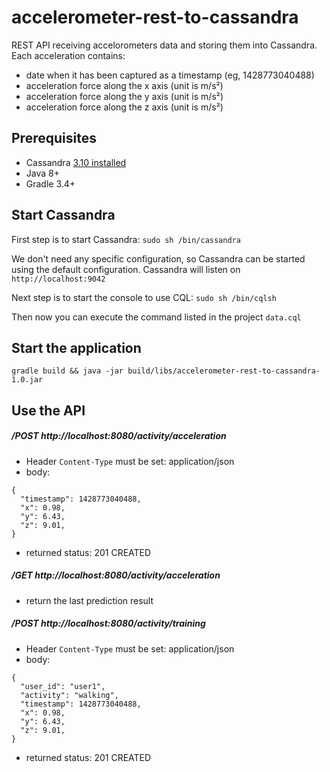 # accelerometer-rest-to-cassandra

REST API receiving accelorometers data and storing them into Cassandra. Each acceleration contains:
* date when it has been captured as a timestamp (eg, 1428773040488)
* acceleration force along the x axis (unit is m/s²) 
* acceleration force along the y axis (unit is m/s²)
* acceleration force along the z axis (unit is m/s²) 

## Prerequisites
* Cassandra [3.10 installed](http://www.apache.org/dyn/closer.lua/cassandra/3.10/apache-cassandra-3.10-bin.tar.gz) 
* Java 8+
* Gradle 3.4+

## Start Cassandra 
First step is to start Cassandra:
```sudo sh /bin/cassandra```

We don't need any specific configuration, so Cassandra can be started using the default configuration.
Cassandra will listen on `http://localhost:9042`

Next step is to start the console to use CQL:
```sudo sh /bin/cqlsh```

Then now you can execute the command listed in the project `data.cql`

## Start the application
`gradle build && java -jar build/libs/accelerometer-rest-to-cassandra-1.0.jar`

## Use the API
##### /POST http://localhost:8080/activity/acceleration
* Header `Content-Type` must be set: application/json
* body: 
```
{
  "timestamp": 1428773040488,
  "x": 0.98,
  "y": 6.43,
  "z": 9.01,
}
```
* returned status: 201 CREATED


##### /GET http://localhost:8080/activity/acceleration
* return the last prediction result


##### /POST http://localhost:8080/activity/training
* Header `Content-Type` must be set: application/json
* body: 
```
{
  "user_id": "user1",
  "activity": "walking",
  "timestamp": 1428773040488,
  "x": 0.98,
  "y": 6.43,
  "z": 9.01,
}
```
* returned status: 201 CREATED
